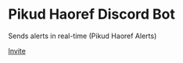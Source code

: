 # Pikud Haoref Discord Bot

Sends alerts in real-time (Pikud Haoref Alerts)

[Invite](https://discord.com/api/oauth2/authorize?client_id=1173211346410668083&permissions=826781206528&scope=applications.commands+bot)
